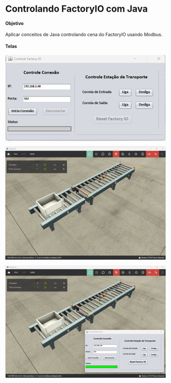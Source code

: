 # Controlando FactoryIO com Java

#### Objetivo
Aplicar conceitos de Java controlando cena do FactoryIO usando Modbus.

#### Telas

![image](https://github.com/odenisnobre/factory-io-control-java/blob/master/img/tela.png?raw=true)

![image](https://github.com/odenisnobre/factory-io-control-java/blob/master/img/factoryio.png?raw=true)

![image](https://github.com/odenisnobre/factory-io-control-java/blob/master/img/conexao.png?raw=true)